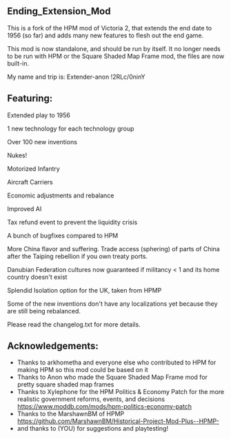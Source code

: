 ## Ending_Extension_Mod
This is a fork of the HPM mod of Victoria 2, that extends the end date to 1956 (so far) and adds many new features to flesh out the end game. 

This mod is now standalone, and should be run by itself. It no longer needs to be run with HPM or the Square Shaded Map Frame mod, the files are now built-in.

My name and trip is: Extender-anon !2RLc/0ninY 

## Featuring:

Extended play to 1956

1 new technology for each technology group

Over 100 new inventions

Nukes!

Motorized Infantry

Aircraft Carriers

Economic adjustments and rebalance

Improved AI

Tax refund event to prevent the liquidity crisis

A bunch of bugfixes compared to HPM

More China flavor and suffering. Trade access (sphering) of parts of China after the Taiping rebellion if you own treaty ports.

Danubian Federation cultures now guaranteed if militancy < 1 and its home country doesn't exist

Splendid Isolation option for the UK, taken from HPMP

Some of the new inventions don't have any localizations yet because they are still being rebalanced.

Please read the changelog.txt for more details.

## Acknowledgements:

* Thanks to arkhometha and everyone else who contributed to HPM for making HPM so this mod could be based on it
* Thanks to Anon who made the Square Shaded Map Frame mod for pretty square shaded map frames
* Thanks to Xylephone for the HPM Politics & Economy Patch for the more realistic government reforms, events, and decisions https://www.moddb.com/mods/hpm-politics-economy-patch
* Thanks to the MarshawnBM of HPMP https://github.com/MarshawnBM/Historical-Project-Mod-Plus--HPMP-
* and thanks to (YOU) for suggestions and playtesting!

